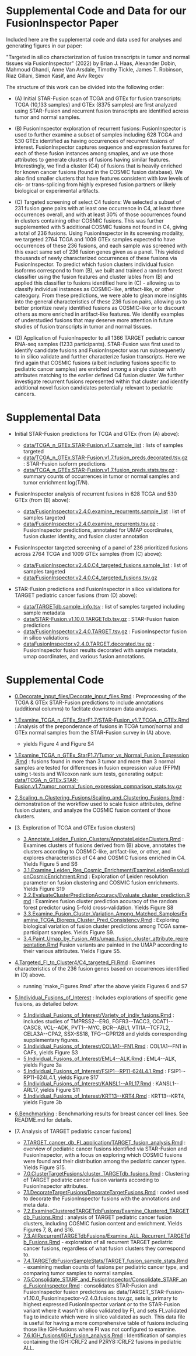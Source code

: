 # Supplemental Code and Data for our FusionInspector Paper

Included here are the supplemental code and data used for analyses and generating figures in our paper:

"Targeted in silico characterization of fusion transcripts in tumor and normal tissues via FusionInspector" (2022) by Brian J. Haas, Alexander Dobin, Mahmoud Ghandi, Anne Van Arsdale, Timothy Tickle, James T. Robinson, Riaz Gillani, Simon Kasif, and Aviv Regev

The structure of this work can be divided into the following order:

- (A) Initial STAR-Fusion scan of TCGA and GTEx for fusion transcripts:  TCGA (10,133 samples) and GTEx (8375 samples) are first analyzed using STAR-Fusion and recurrent fusion transcripts are identified across tumor and normal samples.


- (B) FusionInspector exploration of recurrent fusions: FusionInspector is used to further examine a subset of samples including 628 TCGA and 530 GTEx identified as having occurrences of recurrent fusions of interest. FusionInspector captures sequence and expression features for each of these fusion instances among smaples, and we use those attributes to generate clusters of fusions having similar features. Interestingly, we find a cluster (C4) of fusions that is heavily enriched for known cancer fusions (found in the COSMIC fusion database). We also find smaller clusters that have features consistent with low levels of cis- or trans-splicing from highly expresed fusion partners or likely biological or experimental artifacts.

- (C) Targeted screening of select C4 fusions: We selected a subset of 231 fusion gene pairs with at least one occurrence in C4, at least three occurrences overall, and with at least 30% of those occurrences found in clusters containing other COSMIC fusions. This was further supplemented with 5 additional COSMIC fusions not found in C4, giving a total of 236 fusions. Using FusionInspector in its screening modality, we targeted 2764 TCGA and 1009 GTEx samples expected to have occurrences of these 236 fusions, and each sample was screened with this exact same set of 236 fusion genes given as a panel. This yielded thousands of newly characterized occurrences of these fusions via FusionInspector. To predict which fusion clusters individual fusion isoforms correspond to from (B), we built and trained a random forest classifier using the fusion features and cluster lables from (B) and applied this classifier to fusions identified here in (C) - allowing us to classify individual instances as COSMIC-like, artifact-like, or other cateogory. From these predictions, we were able to glean more insights into the general characteristics of these 236 fusion pairs, allowing us to better prioritize newly identified fusions as COSMIC-like or to discount others as more enriched in artifact-like features. We identify examples of understudied fusions that may deserve more attention in future studies of fusion transcripts in tumor and normal tissues.


- (D) Application of FusionInspector to all 1366 TARGET pediatric cancer RNA-seq samples (1233 participants). STAR-Fusion was first used to identify candidate fusions and FusionInspector was run subsequenetly to in silico validate and further characterize fusion transcripts. Here we find again that COSMIC fusions (albeit including fusions specific to pediatric cancer samples) are enriched among a single cluster with attributes matching to the earlier defined C4 fusion cluster. We further investigate recurrent fusions represented within that cluster and identify additional novel fusion candidates potentially relevant to pediatric cancers.

 
    
# Supplemental Data

- Initial STAR-Fusion predictions for TCGA and GTEx (from (A) above):
  - [data/TCGA_n_GTEx.STAR-Fusion.v1.7.sample_list](data/TCGA_n_GTEx.STAR-Fusion.v1.7.sample_list) : lists of samples targeted
  - [data/TCGA_n_GTEx.STAR-Fusion.v1.7.fusion_preds.decorated.tsv.gz](data/TCGA_n_GTEx.STAR-Fusion.v1.7.fusion_preds.decorated.tsv.gz) : STAR-Fusion isoform predictions
  - [data/TCGA_n_GTEx.STAR-Fusion.v1.7.fusion_preds.stats.tsv.gz](data/TCGA_n_GTEx.STAR-Fusion.v1.7.fusion_preds.stats.tsv.gz) : summary counts of occurrences in tumor or normal samples and tumor enrichment log(T/N).

- FusionInspector analysis of recurrent fusions in 628 TCGA and 530 GTEx (from (B) above):
  - [data/FusionInspector.v2.4.0.examine_recurrents.sample_list](data/FusionInspector.v2.4.0.examine_recurrents.sample_list) : list of samples targeted
  - [data/FusionInspector.v2.4.0.examine_recurrents.tsv.gz](data/FusionInspector.v2.4.0.examine_recurrents.tsv.gz) : FusionInspector predictions, annotated for UMAP coordinates, fusion cluster identity, and fusion cluster annotation

- FusionInspector targeted screening of a panel of 236 prioritized fusions across 2764 TCGA and 1009 GTEx samples (from (C) above):
  - [data/FusionInspector.v2.4.0.C4_targeted_fusions.sample_list](data/FusionInspector.v2.4.0.C4_targeted_fusions.sample_list) : list of samples targeted
  - [data/FusionInspector.v2.4.0.C4_targeted_fusions.tsv.gz](data/FusionInspector.v2.4.0.C4_targeted_fusions.tsv.gz)


- STAR-Fusion predictions and FusionInspector in silico validations for TARGET pediatric cancer fusions (from (D) above):
    - [data/TARGETdb.sample_info.tsv](data/TARGETdb.sample_info.tsv) : list of samples targeted including sample metadata
    - [data/STAR-Fusion.v1.10.0.TARGETdb.tsv.gz](data/STAR-Fusion.v1.10.0.TARGETdb.tsv.gz) : STAR-Fusion fusion predictions
    - [data/FusionInspector.v2.4.0.TARGET.tsv.gz](data/FusionInspector.v2.4.0.TARGET.tsv.gz) : FusionInspector fusion in silico validations
    - [dataFusionInspector.v2.4.0.TARGET.decorated.tsv.gz](FusionInspector.v2.4.0.TARGET.decorated.tsv.gz) : FusionInspector fusion results decorated with sample metadata, umap coordinates, and various fusion annotations.

    
# Supplemental Code

- [0.Decorate_input_files/Decorate_input_files.Rmd](0.Decorate_input_files/Decorate_input_files.Rmd) : Preprocessing of the TCGA & GTEx STAR-Fusion predictions to include annotations (additional columns) to faclitate downstream data analyses.

- [1.Examine_TCGA_n_GTEx_StarF1.7/STAR-Fusion_v1.7_TCGA_n_GTEx.Rmd](1.Examine_TCGA_n_GTEx_StarF1.7/STAR-Fusion_v1.7_TCGA_n_GTEx.Rmd) : Analysis of the preponderance of fusions in TCGA tumor/normal and GTEx normal samples from the STAR-Fusion survey in (A) above.
  - yields Figure 4 and Figure S4
  
- [1.Examine_TCGA_n_GTEx_StarF1.7/Tumor_vs_Normal_Fusion_Expression.Rmd](1.Examine_TCGA_n_GTEx_StarF1.7/Tumor_vs_Normal_Fusion_Expression.Rmd) : fusions found in more than 3 tumor and more than 3 normal samples are tested for differences in fusion expression value (FFPM) using t-tests and Wilcoxon rank sum tests, generating output: [data/TCGA_n_GTEx.STAR-Fusion.v1.7.tumor_normal_fusion_expression_comparison_stats.tsv.gz](data/TCGA_n_GTEx.STAR-Fusion.v1.7.tumor_normal_fusion_expression_comparison_stats.tsv.gz)

- [2.Scaling_n_Clustering_Fusions/Scaling_and_Clustering_Fusions.Rmd](2.Scaling_n_Clustering_Fusions/Scaling_and_Clustering_Fusions.Rmd) : demonstration of the workflow used to scale fusion attributes, define fusion clusters, and analyze the COSMIC fusion content of those clusters.

- [3. Exploration of TCGA and GTEx fusion clusters]
    - [3.Annotate_Leiden_Fusion_Clusters/AnnotateLeidenClusters.Rmd](3.Annotate_Leiden_Fusion_Clusters/AnnotateLeidenClusters.Rmd) : Examines clusters of fusions derived from (B) above, annotates the clusters according to COSMIC-like, artifact-like, or other, and explores characteristics of C4 and COSMIC fusions enriched in C4. Yields Figure 5 and S6
    - [3.1.Examine_Leiden_Res_Cosmic_Enrichment/ExamineLeidenResolutionCosmicEnrichment.Rmd](3.Annotate_Leiden_Fusion_Clusters/3.1.Examine_Leiden_Res_Cosmic_Enrichment/ExamineLeidenResolutionCosmicEnrichment.Rmd) : Exploration of Leiden resolution parameter on fusion clustering and COSMIC fusion enrichments. Yields Figure S19
    - [3.2.EvaluateClusterPredictionAccuracy/Evaluate_cluster_prediction.Rmd](3.Annotate_Leiden_Fusion_Clusters/3.2.EvaluateClusterPredictionAccuracy/Evaluate_cluster_prediction.Rmd) : Examines fusion cluster prediction accuracy of the random forest predictor using 5-fold cross-validation. Yields Figure S8
    - [3.3.Examine_Fusion_Cluster_Variation_Among_Matched_Samples/Examine_TCGA_Bioreps_Cluster_Pred_Consistency.Rmd](3.Annotate_Leiden_Fusion_Clusters/3.3.Examine_Fusion_Cluster_Variation_Among_Matched_Samples/Examine_TCGA_Bioreps_Cluster_Pred_Consistency.Rmd) : Exploring biological variation of fusion cluster predictions among TCGA same-participant samples. Yields Figure S9.
    - [3.4.Paint_Umap_by_Fusion_Atts/umap_fusion_cluster_attribute_representation.Rmd](3.Annotate_Leiden_Fusion_Clusters/3.4.Paint_Umap_by_Fusion_Atts/umap_fusion_cluster_attribute_representation.Rmd) Fusion variants are painted in the UMAP according to their various attributes. Yields Figure S5.
    

    
- [4.Targeted_FI_to_Cluster4/C4_targeted_FI.Rmd](4.Targeted_FI_to_Cluster4/C4_targeted_FI.Rmd) : Examines characteristics of the 236 fusion genes based on occurrences identified in (D) above.
   - running 'make_Figures.Rmd' after the above yields Figures 6 and S7
   
- [5.Individual_Fusions_of_Interest](5.Individual_Fusions_of_Interest) : Includes explorations of specific gene fusions, as detailed below.
  - [5.Individual_Fusions_of_Interest/Variety_of_indiv_fusions.Rmd](5.Individual_Fusions_of_Interest/Variety_of_indiv_fusions.Rmd) : includes studies of TMPRSS2--ERG, FGFR3--TACC3, CCAT1--CASC8, VCL--ADK, PVT1--MYC, BCR--ABL1, VTI1A--TCF7L2, CELA3A--CPA2, SSX-SS18, TFG--GPR128 and yields corresponding supplementary figures.
  - [5.Individual_Fusions_of_Interest/COL1A1--FN1.Rmd](5.Individual_Fusions_of_Interest/COL1A1--FN1.Rmd) : COL1A1--FN1 in CAFs, yields Figure S3
  - [5.Individual_Fusions_of_Interest/EML4--ALK.Rmd](5.Individual_Fusions_of_Interest/EML4--ALK.Rmd) : EML4--ALK, yields Figure 3a
  - [5.Individual_Fusions_of_Interest/FSIP1--RP11-624L4.1.Rmd](5.Individual_Fusions_of_Interest/FSIP1--RP11-624L4.1.Rmd) : FSIP1--RP11-624L4.1, yields Figure S17
  - [5.Individual_Fusions_of_Interest/KANSL1--ARL17.Rmd](5.Individual_Fusions_of_Interest/KANSL1--ARL17.Rmd) : KANSL1--ARL17, yields Figure S11
  - [5.Individual_Fusions_of_Interest/KRT13--KRT4.Rmd](5.Individual_Fusions_of_Interest/KRT13--KRT4.Rmd) : KRT13--KRT4, yields Figure 3b

- [6.Benchmarking](6.Benchmarking/) : Benchmarking results for breast cancer cell lines.  See README.md for details.

- [7. Analysis of TARGET pediatric cancer fusions]
    - [7.TARGET_cancer_db_FI_application/TARGET_fusion_analysis.Rmd](7.TARGET_cancer_db_FI_application/TARGET_fusion_analysis.Rmd) : overview of pediatric cancer fusions identified via STAR-Fusion and FusionInspector, with a focus on exploring which COSMIC fusions were found and their distribution among the pediatric cancer types. Yields Figure S15.
    - [7.0.ClusterTargetFusions/cluster_TARGETdb_fusions.Rmd](7.TARGET_cancer_db_FI_application/7.0.ClusterTargetFusions/cluster_TARGETdb_fusions.Rmd) : Clustering of TARGET pediatric cancer fusion variants according to FusionInspector attributes.
    - [7.1.DecorateTargetFusions/DecorateTargetFusions.Rmd](7.TARGET_cancer_db_FI_application/7.1.DecorateTargetFusions/DecorateTargetFusions.Rmd) : coded used to decorate the FusionInspector fusions with the annotations and meta data.
    - [7.2.ExamineClusteredTARGETdbFusions/Examine_Clustered_TARGETdb_Fusions.Rmd](7.TARGET_cancer_db_FI_application/7.2.ExamineClusteredTARGETdbFusions/Examine_Clustered_TARGETdb_Fusions.Rmd) : analysis of TARGET pediatric cancer fusion clusters, including COSMIC fusion content and enrichment. Yields Figures 7, 8, and S16.
    - [7.3.AllRecurrentTARGETdbFusions/Examine_ALL_Recurrent_TARGETdb_Fusions.Rmd](7.TARGET_cancer_db_FI_application/7.3.AllRecurrentTARGETdbFusions/Examine_ALL_Recurrent_TARGETdb_Fusions.Rmd) - exploration of all recurrent TARGET pediatric cancer fusions, regardless of what fusion clusters they correspond to.
    - [7.4.TARGETdbFusionSampleStats/TARGET_fusion_sample_stats.Rmd](7.TARGET_cancer_db_FI_application/7.4.TARGETdbFusionSampleStats/TARGET_fusion_sample_stats.Rmd) - examining median counts of fusions per pediatric cancer type, and comparing tumor samples to normal samples.
    - [7.5.Consolidate_STARF_and_FusionInspector/Consolidate_STARF_and_FusionInspector.Rmd](7.TARGET_cancer_db_FI_application/7.5.Consolidate_STARF_and_FusionInspector/Consolidate_STARF_and_FusionInspector.Rmd) : consolidates STAR-Fusion and FusionInspector fusion predictions as:  data/TARGET_STAR-Fusion-v1.10.0_FusionInspector-v2.4.0.fusions.tsv.gz, sets is_primary to highest expressed FusionInspector variant or to the STAR-Fusion variant where it wasn't in silico validated by FI, and sets FI_validated flag to indicate which were in silico validated as such. This data file is useful for having a more comprehensive table of fusions including those like IGH-fusions where FI was not configured to examine.
    - [7.6.IGH_fusions/IGH_fusion_analysis.Rmd](7.TARGET_cancer_db_FI_application/7.6.IGH_fusions/IGH_fusion_analysis.Rmd) : Identification of samples containing the IGH::CRLF2 and P2RY8::CRLF2 fusions in pediatric ALL.
    
    


